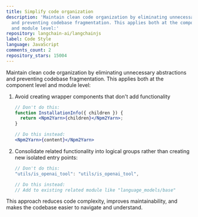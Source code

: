 ```yaml
---
title: Simplify code organization
description: 'Maintain clean code organization by eliminating unnecessary abstractions
  and preventing codebase fragmentation. This applies both at the component level
  and module level:'
repository: langchain-ai/langchainjs
label: Code Style
language: JavaScript
comments_count: 2
repository_stars: 15004
---
```


Maintain clean code organization by eliminating unnecessary abstractions and preventing codebase fragmentation. This applies both at the component level and module level:

1. Avoid creating wrapper components that don't add functionality
   ```jsx
   // Don't do this:
   function InstallationInfo({ children }) {
     return <Npm2Yarn>{children}</Npm2Yarn>;
   }
   
   // Do this instead:
   <Npm2Yarn>{content}</Npm2Yarn>
   ```

2. Consolidate related functionality into logical groups rather than creating new isolated entry points:
   ```js
   // Don't do this:
   "utils/is_openai_tool": "utils/is_openai_tool",
   
   // Do this instead:
   // Add to existing related module like "language_models/base"
   ```

This approach reduces code complexity, improves maintainability, and makes the codebase easier to navigate and understand.
